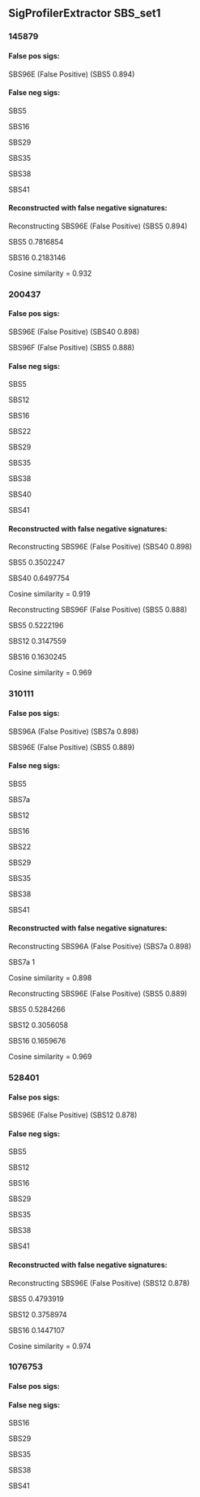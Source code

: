 ## SigProfilerExtractor SBS_set1



### 145879

#### False pos sigs:

SBS96E (False Positive) (SBS5 0.894)

#### False neg sigs:

SBS5

SBS16

SBS29

SBS35

SBS38

SBS41


#### Reconstructed with false negative signatures:


Reconstructing SBS96E (False Positive) (SBS5 0.894)

SBS5 0.7816854

SBS16 0.2183146

Cosine similarity = 0.932




### 200437

#### False pos sigs:

SBS96E (False Positive) (SBS40 0.898)

SBS96F (False Positive) (SBS5 0.888)

#### False neg sigs:

SBS5

SBS12

SBS16

SBS22

SBS29

SBS35

SBS38

SBS40

SBS41


#### Reconstructed with false negative signatures:


Reconstructing SBS96E (False Positive) (SBS40 0.898)

SBS5 0.3502247

SBS40 0.6497754

Cosine similarity = 0.919




Reconstructing SBS96F (False Positive) (SBS5 0.888)

SBS5 0.5222196

SBS12 0.3147559

SBS16 0.1630245

Cosine similarity = 0.969




### 310111

#### False pos sigs:

SBS96A (False Positive) (SBS7a 0.898)

SBS96E (False Positive) (SBS5 0.889)

#### False neg sigs:

SBS5

SBS7a

SBS12

SBS16

SBS22

SBS29

SBS35

SBS38

SBS41


#### Reconstructed with false negative signatures:


Reconstructing SBS96A (False Positive) (SBS7a 0.898)

SBS7a 1

Cosine similarity = 0.898




Reconstructing SBS96E (False Positive) (SBS5 0.889)

SBS5 0.5284266

SBS12 0.3056058

SBS16 0.1659676

Cosine similarity = 0.969




### 528401

#### False pos sigs:

SBS96E (False Positive) (SBS12 0.878)

#### False neg sigs:

SBS5

SBS12

SBS16

SBS29

SBS35

SBS38

SBS41


#### Reconstructed with false negative signatures:


Reconstructing SBS96E (False Positive) (SBS12 0.878)

SBS5 0.4793919

SBS12 0.3758974

SBS16 0.1447107

Cosine similarity = 0.974




### 1076753

#### False pos sigs:



#### False neg sigs:

SBS16

SBS29

SBS35

SBS38

SBS41

